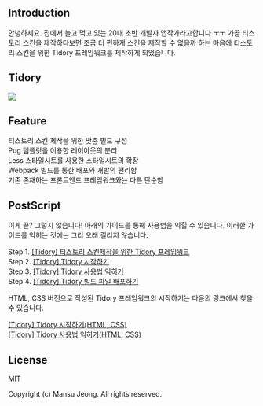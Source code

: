 ## Introduction

안녕하세요. 집에서 놀고 먹고 있는 20대 초반 개발자 앱작가라고합니다 ㅜㅜ 가끔 티스토리 스킨을 제작하다보면 조금 더 편하게 스킨을 제작할 수 없을까 하는 마음에 티스토리 스킨을 위한 Tidory 프레임워크를 제작하게 되었습니다.

## Tidory

<img src="http://img1.daumcdn.net/thumb/R1920x0/?fname=http%3A%2F%2Fcfile27.uf.tistory.com%2Fimage%2F995EE9335A0EC49018A24E">

## Feature

티스토리 스킨 제작을 위한 맞춤 빌드 구성 <br />
Pug 템플릿을 이용한 레이아웃의 분리 <br />
Less 스타일시트를 사용한 스타일시트의 확장 <br />
Webpack 빌드를 통한 배포와 개발의 편리함 <br />
기존 존재하는 프론트엔드 프레임워크와는 다른 단순함

## PostScript

이게 끝? 그렇지 않습니다! 아래의 가이드를 통해 사용법을 익힐 수 있습니다. 이러한 가이드를 익히는 것에는 그리 오래 걸리지 않습니다.

Step 1. <a href="http://appwriter.tistory.com/entry/tidory" target="_blank" class="tx-link">[Tidory] 티스토리 스킨제작을 위한 Tidory 프레임워크</a> <br />
Step 2. <a href="http://appwriter.tistory.com/entry/tidory-get-started" target="_blank" class="tx-link">[Tidory] Tidory 시작하기</a> <br />
Step 3. <a href="http://appwriter.tistory.com/entry/tidory-documents" target="_blank" class="tx-link">[Tidory] Tidory 사용법 익히기</a> <br />
Step 4. <a href="http://appwriter.tistory.com/entry/tidory-how-to-dist" target="_blank" class="tx-link">[Tidory] Tidory 빌드 파일 배포하기</a>

HTML, CSS 버전으로 작성된 Tidory 프레임워크의 시작하기는 다음의 링크에서 찾을 수 있습니다.<br />

<a href="http://appwriter.tistory.com/entry/tidory-get-started-html" target="_blank" class="tx-link">[Tidory] Tidory 시작하기(HTML, CSS)</a><br />
<a href="http://appwriter.tistory.com/entry/tidory-documents-html" target="_blank" class="tx-link">[Tidory] Tidory 사용법 익히기(HTML, CSS)</a>

## License

MIT <br />

Copyright (c) Mansu Jeong. All rights reserved.
